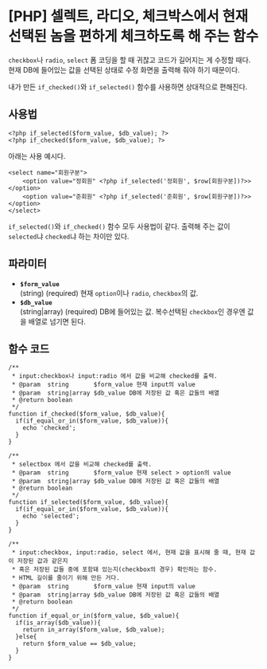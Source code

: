 [PHP] 셀렉트, 라디오, 체크박스에서 현재 선택된 놈을 편하게 체크하도록 해 주는 함수
==================================================================================

`checkbox`나 `radio`, `select` 폼 코딩을 할 때 귀찮고 코드가 길어지는 게 수정할 때다. 현재 DB에 들어있는 값을 선택된 상태로 수정 화면을 출력해 줘야 하기 때문이다.

내가 만든 `if_checked()`와 `if_selected()` 함수를 사용하면 상대적으로 편해진다. 

사용법
------

    <?php if_selected($form_value, $db_value); ?>
    <?php if_checked($form_value, $db_value); ?>

아래는 사용 예시다.

    <select name="회원구분">
        <option value="정회원" <?php if_selected('정회원', $row[회원구분])?>></option>
        <option value="준회원" <?php if_selected('준회원', $row[회원구분])?>></option>
    </select>

`if_selected()`와 `if_checked()` 함수 모두 사용법이 같다. 출력해 주는 값이 `selected`냐 `checked`냐 하는 차이만 있다.

파라미터
---------

* __`$form_value`__  
  (string) (required) 현재 `option`이나 `radio`, `checkbox`의 값.
* __`$db_value`__  
  (string|array) (required) DB에 들어있는 값. 복수선택된 `checkbox`인 경우엔 값을 배열로 넘기면 된다.

함수 코드
---------

~~~.php
/**
 * input:checkbox나 input:radio 에서 값을 비교해 checked를 출력.
 * @param  string       $form_value 현재 input의 value
 * @param  string|array $db_value DB에 저장된 값 혹은 값들의 배열
 * @return boolean
 */
function if_checked($form_value, $db_value){
  if(if_equal_or_in($form_value, $db_value)){
    echo 'checked';
  }
}

/**
 * selectbox 에서 값을 비교해 checked를 출력.
 * @param  string       $form_value 현재 select > option의 value
 * @param  string|array $db_value DB에 저장된 값 혹은 값들의 배열
 * @return boolean
 */
function if_selected($form_value, $db_value){
  if(if_equal_or_in($form_value, $db_value)){
    echo 'selected';
  }
}

/**
 * input:checkbox, input:radio, select 에서, 현재 값을 표시해 줄 때, 현재 값이 저장된 값과 같은지 
 * 혹은 저장된 값들 중에 포함돼 있는지(checkbox의 경우) 확인하는 함수.
 * HTML 길이를 줄이기 위해 만든 거다.
 * @param  string       $form_value 현재 input의 value
 * @param  string|array $db_value DB에 저장된 값 혹은 값들의 배열
 * @return boolean
 */
function if_equal_or_in($form_value, $db_value){
  if(is_array($db_value)){
    return in_array($form_value, $db_value);
  }else{
    return $form_value == $db_value;
  }
}
~~~